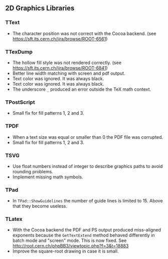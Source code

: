 ## 2D Graphics Libraries

### TText

- The character position was not correct with the Cocoa backend.
  (see https://sft.its.cern.ch/jira/browse/ROOT-6561)

### TTexDump

- The hollow fill style was not rendered correctly.
  (see https://sft.its.cern.ch/jira/browse/ROOT-6841)
- Better line width matching with screen and pdf output.
- Text color was ignored. It was always black.
- Text color was ignored. It was always black.
- The underscore `_` produced an error outside the TeX math context.

### TPostScript

- Small fix for fill patterns 1, 2 and 3.

### TPDF

- When a text size was equal or smaller than 0 the PDF file was corrupted.
- Small fix for fill patterns 1, 2 and 3.

### TSVG

- Use float numbers instead of integer to describe graphics paths to avoid
  rounding problems.
- Implement missing math symbols.

### TPad

- In `TPad::ShowGuidelines` the number of guide lines is limited to 15. Above
  that they become useless.

### TLatex

- With the Cocoa backend the PDF and PS output produced miss-aligned exponents
  because the `GetTextExtend` method behaved differently in batch mode and "screen"
  mode. This is now fixed. See http://root.cern.ch/phpBB3/viewtopic.php?f=3&t=18883
- Improve the square-root drawing in case it is small.
